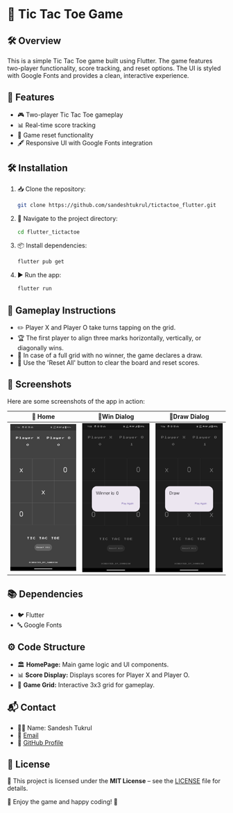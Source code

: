 # 🎯 Tic Tac Toe Game

## 🛠️ Overview

This is a simple Tic Tac Toe game built using Flutter. The game features two-player functionality, score tracking, and reset options. The UI is styled with Google Fonts and provides a clean, interactive experience.

## 🚀 Features

- 🎮 Two-player Tic Tac Toe gameplay
- 📊 Real-time score tracking
- 🔄 Game reset functionality
- 🖋️ Responsive UI with Google Fonts integration

## 🛠️ Installation

1. 📥 Clone the repository:
   ```bash
   git clone https://github.com/sandeshtukrul/tictactoe_flutter.git
   ```
2. 📂 Navigate to the project directory:
   ```bash
   cd flutter_tictactoe
   ```
3. 📦 Install dependencies:
   ```bash
   flutter pub get
   ```
4. ▶️ Run the app:
   ```bash
   flutter run
   ```

## 🎯 Gameplay Instructions

- ✏️ Player X and Player O take turns tapping on the grid.
- 🏆 The first player to align three marks horizontally, vertically, or diagonally wins.
- 🤝 In case of a full grid with no winner, the game declares a draw.
- 🔄 Use the 'Reset All' button to clear the board and reset scores.

## 📸 Screenshots

Here are some screenshots of the app in action:

| 📱 Home | 📱Win Dialog | 📱Draw Dialog |
|----------- |-----------|----------- |
| ![Demo1](assets/images/Home.jpg) | ![Demo2](assets/images/Winner.jpg) | ![Demo3](assets/images/Draw.jpg)

## 📚 Dependencies

- 🐦 Flutter
- 🔤 Google Fonts

## ⚙️ Code Structure

- 🏛️ **HomePage:** Main game logic and UI components.
- 📊 **Score Display:** Displays scores for Player X and Player O.
- 🎯 **Game Grid:** Interactive 3x3 grid for gameplay.

## 📬 Contact

- 👨‍💻 Name: Sandesh Tukrul
- 📧 [Email](tukrulsandesh@gmail.com)  
- 🔗 [GitHub Profile](https://github.com/sandeshtukrul)

## 📝 License

📄 This project is licensed under the **MIT License** – see the [LICENSE](LICENSE) file for details.



🎉 Enjoy the game and happy coding! 🚀

